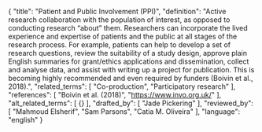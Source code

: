 {
  "title": "Patient and Public Involvement (PPI)",
  "definition": "Active research collaboration with the population of interest, as opposed to conducting research “about” them. Researchers can incorporate the lived experience and expertise of patients and the public at all stages of the research process. For example, patients can help to develop a set of research questions, review the suitability of a study design, approve plain English summaries for grant/ethics applications and dissemination, collect and analyse data, and assist with writing up a project for publication. This is becoming highly recommended and even required by funders (Boivin et al., 2018).",
  "related_terms": [
    "Co-production",
    "Participatory research"
  ],
  "references": [
    "Boivin et al. (2018)",
    "https://www.invo.org.uk/"
  ],
  "alt_related_terms": [
    {}
  ],
  "drafted_by": [
    "Jade Pickering"
  ],
  "reviewed_by": [
    "Mahmoud Elsherif",
    "Sam Parsons",
    "Catia M. Oliveira"
  ],
  "language": "english"
}
